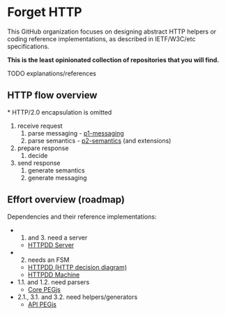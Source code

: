 # Forget HTTP

This GitHub organization focuses on designing abstract HTTP helpers or coding reference implementations, as described in IETF/W3C/etc specifications.

**This is the least opinionated collection of repositories that you will find.**

TODO explanations/references


## HTTP flow overview

\* HTTP/2.0 encapsulation is omitted

1. receive request
    1. parse messaging - [p1-messaging](http://tools.ietf.org/html/draft-ietf-httpbis-p1-messaging)
    2. parse semantics - [p2-semantics](http://tools.ietf.org/html/draft-ietf-httpbis-p2-semantics) (and extensions)
2. prepare response
    1. decide
3. send response
    1. generate semantics
    2. generate messaging


## Effort overview (roadmap)

Dependencies and their reference implementations:

* 1. and 3. need a server
    * [HTTPDD Server](https://github.com/for-GET/server)
* 2. needs an FSM
    * [HTTPDD (HTTP decision diagram)](https://github.com/for-GET/http-decision-diagram)
    * [HTTPDD Machine](https://github.com/for-GET/machine)
* 1.1. and 1.2. need parsers
    * [Core PEGjs](https://github.com/for-GET/core-pegjs)
* 2.1., 3.1. and 3.2. need helpers/generators
    * [API PEGjs](https://github.com/for-GET/api-pegjs)
